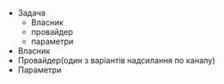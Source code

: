 - Задача
    - Власник
    - провайдер
    - параметри
- Власник
- Провайдер(один з варіантів надсилання по  каналу)
- Параметри
